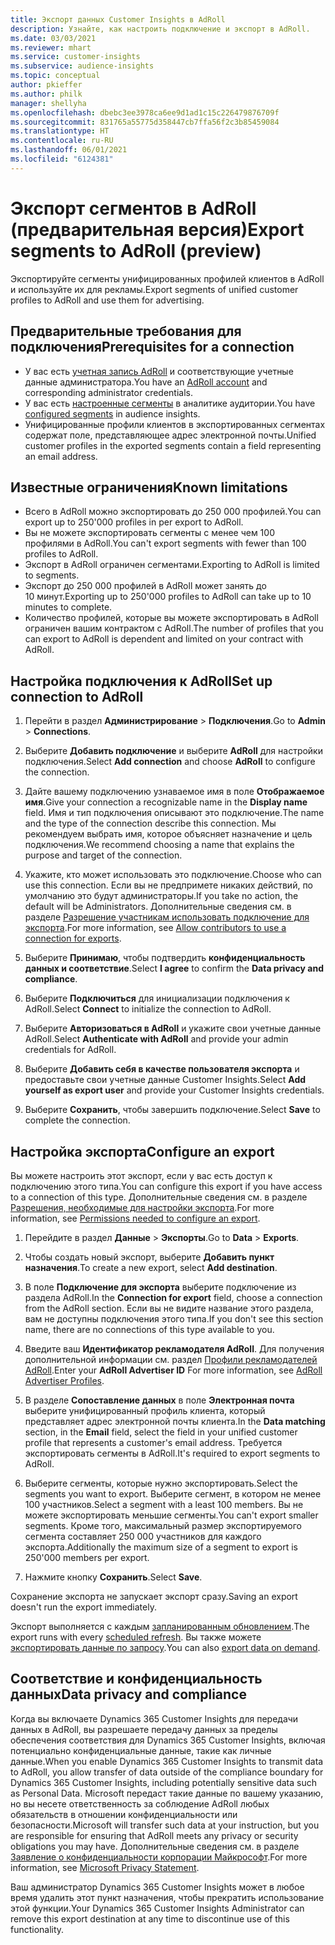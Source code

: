 ```yaml
---
title: Экспорт данных Customer Insights в AdRoll
description: Узнайте, как настроить подключение и экспорт в AdRoll.
ms.date: 03/03/2021
ms.reviewer: mhart
ms.service: customer-insights
ms.subservice: audience-insights
ms.topic: conceptual
author: pkieffer
ms.author: philk
manager: shellyha
ms.openlocfilehash: dbebc3ee3978ca6ee9d1ad1c15c226479876709f
ms.sourcegitcommit: 831765a55775d358447cb7ffa56f2c3b85459084
ms.translationtype: HT
ms.contentlocale: ru-RU
ms.lasthandoff: 06/01/2021
ms.locfileid: "6124381"
---
```

# <a name="export-segments-to-adroll-preview"></a><span data-ttu-id="5b197-103">Экспорт сегментов в AdRoll (предварительная версия)</span><span class="sxs-lookup"><span data-stu-id="5b197-103">Export segments to AdRoll (preview)</span></span>

<span data-ttu-id="5b197-104">Экспортируйте сегменты унифицированных профилей клиентов в AdRoll и используйте их для рекламы.</span><span class="sxs-lookup"><span data-stu-id="5b197-104">Export segments of unified customer profiles to AdRoll and use them for advertising.</span></span> 

## <a name="prerequisites-for-a-connection"></a><span data-ttu-id="5b197-105">Предварительные требования для подключения</span><span class="sxs-lookup"><span data-stu-id="5b197-105">Prerequisites for a connection</span></span>

-   <span data-ttu-id="5b197-106">У вас есть [учетная запись AdRoll](https://www.adroll.com/) и соответствующие учетные данные администратора.</span><span class="sxs-lookup"><span data-stu-id="5b197-106">You have an [AdRoll account](https://www.adroll.com/) and corresponding administrator credentials.</span></span>
-   <span data-ttu-id="5b197-107">У вас есть [настроенные сегменты](segments.md) в аналитике аудитории.</span><span class="sxs-lookup"><span data-stu-id="5b197-107">You have [configured segments](segments.md) in audience insights.</span></span>
-   <span data-ttu-id="5b197-108">Унифицированные профили клиентов в экспортированных сегментах содержат поле, представляющее адрес электронной почты.</span><span class="sxs-lookup"><span data-stu-id="5b197-108">Unified customer profiles in the exported segments contain a field representing an email address.</span></span>

## <a name="known-limitations"></a><span data-ttu-id="5b197-109">Известные ограничения</span><span class="sxs-lookup"><span data-stu-id="5b197-109">Known limitations</span></span>

- <span data-ttu-id="5b197-110">Всего в AdRoll можно экспортировать до 250 000 профилей.</span><span class="sxs-lookup"><span data-stu-id="5b197-110">You can export up to 250'000 profiles in per export to AdRoll.</span></span>
- <span data-ttu-id="5b197-111">Вы не можете экспортировать сегменты с менее чем 100 профилями в AdRoll.</span><span class="sxs-lookup"><span data-stu-id="5b197-111">You can't export segments with fewer than 100 profiles to AdRoll.</span></span> 
- <span data-ttu-id="5b197-112">Экспорт в AdRoll ограничен сегментами.</span><span class="sxs-lookup"><span data-stu-id="5b197-112">Exporting to AdRoll is limited to segments.</span></span>
- <span data-ttu-id="5b197-113">Экспорт до 250 000 профилей в AdRoll может занять до 10 минут.</span><span class="sxs-lookup"><span data-stu-id="5b197-113">Exporting up to 250'000 profiles to AdRoll can take up to 10 minutes to complete.</span></span> 
- <span data-ttu-id="5b197-114">Количество профилей, которые вы можете экспортировать в AdRoll ограничен вашим контрактом с AdRoll.</span><span class="sxs-lookup"><span data-stu-id="5b197-114">The number of profiles that you can export to AdRoll is dependent and limited on your contract with AdRoll.</span></span>

## <a name="set-up-connection-to-adroll"></a><span data-ttu-id="5b197-115">Настройка подключения к AdRoll</span><span class="sxs-lookup"><span data-stu-id="5b197-115">Set up connection to AdRoll</span></span>

1. <span data-ttu-id="5b197-116">Перейти в раздел **Администрирование** > **Подключения**.</span><span class="sxs-lookup"><span data-stu-id="5b197-116">Go to **Admin** > **Connections**.</span></span>

1. <span data-ttu-id="5b197-117">Выберите **Добавить подключение** и выберите **AdRoll** для настройки подключения.</span><span class="sxs-lookup"><span data-stu-id="5b197-117">Select **Add connection** and choose **AdRoll** to configure the connection.</span></span>

1. <span data-ttu-id="5b197-118">Дайте вашему подключению узнаваемое имя в поле **Отображаемое имя**.</span><span class="sxs-lookup"><span data-stu-id="5b197-118">Give your connection a recognizable name in the **Display name** field.</span></span> <span data-ttu-id="5b197-119">Имя и тип подключения описывают это подключение.</span><span class="sxs-lookup"><span data-stu-id="5b197-119">The name and the type of the connection describe this connection.</span></span> <span data-ttu-id="5b197-120">Мы рекомендуем выбрать имя, которое объясняет назначение и цель подключения.</span><span class="sxs-lookup"><span data-stu-id="5b197-120">We recommend choosing a name that explains the purpose and target of the connection.</span></span>

1. <span data-ttu-id="5b197-121">Укажите, кто может использовать это подключение.</span><span class="sxs-lookup"><span data-stu-id="5b197-121">Choose who can use this connection.</span></span> <span data-ttu-id="5b197-122">Если вы не предпримете никаких действий, по умолчанию это будут администраторы.</span><span class="sxs-lookup"><span data-stu-id="5b197-122">If you take no action, the default will be Administrators.</span></span> <span data-ttu-id="5b197-123">Дополнительные сведения см. в разделе [Разрешение участникам использовать подключение для экспорта](connections.md#allow-contributors-to-use-a-connection-for-exports).</span><span class="sxs-lookup"><span data-stu-id="5b197-123">For more information, see [Allow contributors to use a connection for exports](connections.md#allow-contributors-to-use-a-connection-for-exports).</span></span>

1. <span data-ttu-id="5b197-124">Выберите **Принимаю**, чтобы подтвердить **конфиденциальность данных и соответствие**.</span><span class="sxs-lookup"><span data-stu-id="5b197-124">Select **I agree** to confirm the **Data privacy and compliance**.</span></span>

1. <span data-ttu-id="5b197-125">Выберите **Подключиться** для инициализации подключения к AdRoll.</span><span class="sxs-lookup"><span data-stu-id="5b197-125">Select **Connect** to initialize the connection to AdRoll.</span></span>

1. <span data-ttu-id="5b197-126">Выберите **Авторизоваться в AdRoll** и укажите свои учетные данные AdRoll.</span><span class="sxs-lookup"><span data-stu-id="5b197-126">Select **Authenticate with AdRoll** and provide your admin credentials for AdRoll.</span></span> 

1. <span data-ttu-id="5b197-127">Выберите **Добавить себя в качестве пользователя экспорта** и предоставьте свои учетные данные Customer Insights.</span><span class="sxs-lookup"><span data-stu-id="5b197-127">Select **Add yourself as export user** and provide your Customer Insights credentials.</span></span>

1. <span data-ttu-id="5b197-128">Выберите **Сохранить**, чтобы завершить подключение.</span><span class="sxs-lookup"><span data-stu-id="5b197-128">Select **Save** to complete the connection.</span></span>

## <a name="configure-an-export"></a><span data-ttu-id="5b197-129">Настройка экспорта</span><span class="sxs-lookup"><span data-stu-id="5b197-129">Configure an export</span></span>

<span data-ttu-id="5b197-130">Вы можете настроить этот экспорт, если у вас есть доступ к подключению этого типа.</span><span class="sxs-lookup"><span data-stu-id="5b197-130">You can configure this export if you have access to a connection of this type.</span></span> <span data-ttu-id="5b197-131">Дополнительные сведения см. в разделе [Разрешения, необходимые для настройки экспорта](export-destinations.md#set-up-a-new-export).</span><span class="sxs-lookup"><span data-stu-id="5b197-131">For more information, see [Permissions needed to configure an export](export-destinations.md#set-up-a-new-export).</span></span>

1. <span data-ttu-id="5b197-132">Перейдите в раздел **Данные** > **Экспорты**.</span><span class="sxs-lookup"><span data-stu-id="5b197-132">Go to **Data** > **Exports**.</span></span>

1. <span data-ttu-id="5b197-133">Чтобы создать новый экспорт, выберите **Добавить пункт назначения**.</span><span class="sxs-lookup"><span data-stu-id="5b197-133">To create a new export, select **Add destination**.</span></span>

1. <span data-ttu-id="5b197-134">В поле **Подключение для экспорта** выберите подключение из раздела AdRoll.</span><span class="sxs-lookup"><span data-stu-id="5b197-134">In the **Connection for export** field, choose a connection from the AdRoll section.</span></span> <span data-ttu-id="5b197-135">Если вы не видите название этого раздела, вам не доступны подключения этого типа.</span><span class="sxs-lookup"><span data-stu-id="5b197-135">If you don't see this section name, there are no connections of this type available to you.</span></span>

1. <span data-ttu-id="5b197-136">Введите ваш **Идентификатор рекламодателя AdRoll**. Для получения дополнительной информации см. раздел [Профили рекламодателей AdRoll](https://help.adroll.com/hc/articles/212011838-Advertiser-Profiles).</span><span class="sxs-lookup"><span data-stu-id="5b197-136">Enter your **AdRoll Advertiser ID** For more information, see [AdRoll Advertiser Profiles](https://help.adroll.com/hc/articles/212011838-Advertiser-Profiles).</span></span>

3. <span data-ttu-id="5b197-137">В разделе **Сопоставление данных** в поле **Электронная почта** выберите унифицированный профиль клиента, который представляет адрес электронной почты клиента.</span><span class="sxs-lookup"><span data-stu-id="5b197-137">In the **Data matching** section, in the **Email** field, select the field in your unified customer profile that represents a customer's email address.</span></span> <span data-ttu-id="5b197-138">Требуется экспортировать сегменты в AdRoll.</span><span class="sxs-lookup"><span data-stu-id="5b197-138">It's required to export segments to AdRoll.</span></span>

1. <span data-ttu-id="5b197-139">Выберите сегменты, которые нужно экспортировать.</span><span class="sxs-lookup"><span data-stu-id="5b197-139">Select the segments you want to export.</span></span> <span data-ttu-id="5b197-140">Выберите сегмент, в котором не менее 100 участников.</span><span class="sxs-lookup"><span data-stu-id="5b197-140">Select a segment with a least 100 members.</span></span> <span data-ttu-id="5b197-141">Вы не можете экспортировать меньшие сегменты.</span><span class="sxs-lookup"><span data-stu-id="5b197-141">You can't export smaller segments.</span></span> <span data-ttu-id="5b197-142">Кроме того, максимальный размер экспортируемого сегмента составляет 250 000 участников для каждого экспорта.</span><span class="sxs-lookup"><span data-stu-id="5b197-142">Additionally the maximum size of a segment to export is 250'000 members per export.</span></span> 

1. <span data-ttu-id="5b197-143">Нажмите кнопку **Сохранить**.</span><span class="sxs-lookup"><span data-stu-id="5b197-143">Select **Save**.</span></span>

<span data-ttu-id="5b197-144">Сохранение экспорта не запускает экспорт сразу.</span><span class="sxs-lookup"><span data-stu-id="5b197-144">Saving an export doesn't run the export immediately.</span></span>

<span data-ttu-id="5b197-145">Экспорт выполняется с каждым [запланированным обновлением](system.md#schedule-tab).</span><span class="sxs-lookup"><span data-stu-id="5b197-145">The export runs with every [scheduled refresh](system.md#schedule-tab).</span></span> <span data-ttu-id="5b197-146">Вы также можете [экспортировать данные по запросу](export-destinations.md#run-exports-on-demand).</span><span class="sxs-lookup"><span data-stu-id="5b197-146">You can also [export data on demand](export-destinations.md#run-exports-on-demand).</span></span> 


## <a name="data-privacy-and-compliance"></a><span data-ttu-id="5b197-147">Соответствие и конфиденциальность данных</span><span class="sxs-lookup"><span data-stu-id="5b197-147">Data privacy and compliance</span></span>

<span data-ttu-id="5b197-148">Когда вы включаете Dynamics 365 Customer Insights для передачи данных в AdRoll, вы разрешаете передачу данных за пределы обеспечения соответствия для Dynamics 365 Customer Insights, включая потенциально конфиденциальные данные, такие как личные данные.</span><span class="sxs-lookup"><span data-stu-id="5b197-148">When you enable Dynamics 365 Customer Insights to transmit data to AdRoll, you allow transfer of data outside of the compliance boundary for Dynamics 365 Customer Insights, including potentially sensitive data such as Personal Data.</span></span> <span data-ttu-id="5b197-149">Microsoft передаст такие данные по вашему указанию, но вы несете ответственность за соблюдение AdRoll любых обязательств в отношении конфиденциальности или безопасности.</span><span class="sxs-lookup"><span data-stu-id="5b197-149">Microsoft will transfer such data at your instruction, but you are responsible for ensuring that AdRoll meets any privacy or security obligations you may have.</span></span> <span data-ttu-id="5b197-150">Дополнительные сведения см. в разделе [Заявление о конфиденциальности корпорации Майкрософт](https://go.microsoft.com/fwlink/?linkid=396732).</span><span class="sxs-lookup"><span data-stu-id="5b197-150">For more information, see [Microsoft Privacy Statement](https://go.microsoft.com/fwlink/?linkid=396732).</span></span>

<span data-ttu-id="5b197-151">Ваш администратор Dynamics 365 Customer Insights может в любое время удалить этот пункт назначения, чтобы прекратить использование этой функции.</span><span class="sxs-lookup"><span data-stu-id="5b197-151">Your Dynamics 365 Customer Insights Administrator can remove this export destination at any time to discontinue use of this functionality.</span></span>
